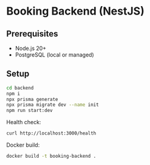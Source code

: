 # Booking Backend (NestJS)

## Prerequisites
- Node.js 20+
- PostgreSQL (local or managed)

## Setup
```bash
cd backend
npm i
npx prisma generate
npx prisma migrate dev --name init
npm run start:dev
```

Health check:
```bash
curl http://localhost:3000/health
```

Docker build:
```bash
docker build -t booking-backend .
```
